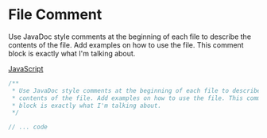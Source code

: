 # File Comment

Use JavaDoc style comments at the beginning of each file to describe the
contents of the file. Add examples on how to use the file. This comment
block is exactly what I'm talking about.

[JavaScript](../js/file-comment.js)

```js
/**
 * Use JavaDoc style comments at the beginning of each file to describe the
 * contents of the file. Add examples on how to use the file. This comment
 * block is exactly what I'm talking about.
 */

// ... code

```